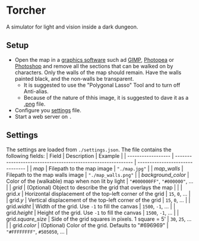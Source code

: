 # Torcher

A simulator for light and vision inside a dark dungeon.

## Setup

- Open the map in a [graphics software](https://en.wikipedia.org/wiki/Graphics_software) such ad [GIMP](https://www.gimp.org/), [Photopea](https://www.photopea.com/) or [Photoshop](https://www.adobe.com/it/products/photoshop/free-trial-download.html) and remove all the sections that can be walked on by characters. Only the walls of the map should remain. Have the walls painted black, and the non-walls be transparent.
  - It is suggested to use the "Polygonal Lasso" Tool and to turn off Anti-alias.
  - Because of the nature of thhis image, it is suggested to dave it as a [.png](https://it.wikipedia.org/wiki/Portable_Network_Graphics) file.
- Configure you [settings](#settings) file.
- Start a web server on `.`

## Settings

The settings are loaded from `./settings.json`. The file contains the following fields:
| Field              | Description                                                  | Example                         |
| ------------------ | ------------------------------------------------------------ | ------------------------------- |
| *map*              | Filepath to the map image                                    | `"./map.jpg"`                   |
| *map_walls*        | Filepath to the map walls image                              | `"./map_walls.png"`             |
| *background_color* | Color of the (walkable) map when non lit by light            | `"#000000FF"`, `"#000000"`, ... |
| *grid*             | (Optional) Object to describe the grid that overlays the map |                                 |
| grid.*x*           | Horizontal displacement of the top-left corner of the grid   | `15`, `0`, ...                  |
| grid.*y*           | Vertical displacement of the top-left corner of the grid     | `15`, `0`, ...                  |
| grid.*widht*       | Width of the grid. Use `-1` to fill the canvas               | `1500`, `-1`, ...               |
| grid.*height*      | Height of the grid. Use `-1` to fill the canvas              | `1500`, `-1`, ...               |
| grid.*square_size* | Side of the grid squares in pixels. 1 square = 5'            | `30`, `25`, ...                 |
| grid.*color*       | (Optional) Color of the grid. Defaults to "#696969"          | `"#FFFFFFFF"`, `#505050`, ...   |